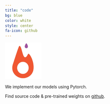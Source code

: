 ```yaml
---
title: "code"
bg: blue
color: white
style: center
fa-icon: github
---
```


<img src="./assets/pytorch.png" alt="pytorch" style="width: 120px;"/>

We implement our models using Pytorch. 

Find source code & pre-trained weights on [github](https://github.com/imatge-upc/riass).

